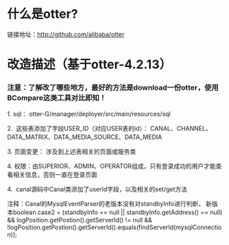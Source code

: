 <h1>
<a name="%E4%BB%80%E4%B9%88%E6%98%AFcanal-" class="anchor" href="#%E4%BB%80%E4%B9%88%E6%98%AFcanal-"><span class="octicon octicon-link"></span></a>什么是otter? </h3>
链接地址：<a href="http://github.com/alibaba/otter">http://github.com/alibaba/otter</a>
</h1>

<p> </p>
<h1>
<a name="%E9%97%AE%E9%A2%98%E5%8F%8D%E9%A6%88" class="anchor" href="#%E9%97%AE%E9%A2%98%E5%8F%8D%E9%A6%88"><span class="octicon octicon-link"></span></a>改造描述（基于otter-4.2.13）</h1>
<h3>
<a name="%E6%B3%A8%E6%84%8Fcanalotter-qq%E8%AE%A8%E8%AE%BA%E7%BE%A4%E5%B7%B2%E7%BB%8F%E5%BB%BA%E7%AB%8B%E7%BE%A4%E5%8F%B7161559791-%E6%AC%A2%E8%BF%8E%E5%8A%A0%E5%85%A5%E8%BF%9B%E8%A1%8C%E6%8A%80%E6%9C%AF%E8%AE%A8%E8%AE%BA" class="anchor" href="#%E6%B3%A8%E6%84%8Fcanalotter-qq%E8%AE%A8%E8%AE%BA%E7%BE%A4%E5%B7%B2%E7%BB%8F%E5%BB%BA%E7%AB%8B%E7%BE%A4%E5%8F%B7161559791-%E6%AC%A2%E8%BF%8E%E5%8A%A0%E5%85%A5%E8%BF%9B%E8%A1%8C%E6%8A%80%E6%9C%AF%E8%AE%A8%E8%AE%BA"><span class="octicon octicon-link"></span></a>注意：了解改了哪些地方，最好的方法是download一份otter，使用BCompare这类工具对比即知！</h3>

<p>1.  <span>sql： otter-G/manager/deployer/src/main/resources/sql</span></p>
<p><span>2.  </span><span>这些表添加了字段USER_ID（对应USER表的id）： CANAL、CHANNEL、DATA_MATRIX、DATA_MEDIA_SOURCE、DATA_MEDIA</span></p>
<p><span>3.  </span><span>页面变更： 涉及到上述表相关的页面或服务类</span></p>
<p><span>4.  </span><span>权限：由SUPERIOR、ADMIN、OPERATOR组成，只有登录成功的用户才能查看相关信息，否则一直在登录页面</p>
<p><span>4.  </span><span>canal源码中Canal类添加了userId字段，以及相关的set/get方法</p>
<p> </p>


注释：Canal的MysqlEventParser的老版本没有对standbyInfo进行判断，
      新版本boolean case2 = (standbyInfo == null || standbyInfo.getAddress() == null)
                                    && logPosition.getPostion().getServerId() != null
                                    && !logPosition.getPostion().getServerId().equals(findServerId(mysqlConnection));

